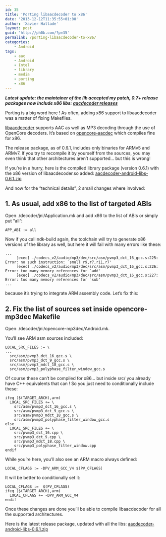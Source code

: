 ```yaml
---
id: 35
title: 'Porting libaacdecoder to x86'
date: '2013-12-12T11:35:55+01:00'
author: 'Xavier Hallade'
layout: post
guid: 'http://ph0b.com/?p=35'
permalink: /porting-libaacdecoder-to-x86/
categories:
    - Android
tags:
    - aac
    - Android
    - Intel
    - library
    - media
    - porting
    - x86
---
```


***Latest update: the maintainer of the lib accepted my patch, 0.7+ release packages now include x86 libs: [aacdecoder releases](https://code.google.com/p/aacdecoder-android/downloads/list "aacdecoder downloads")***

Porting is a big word here ! As often, adding x86 support to libaacdecoder was a matter of fixing Makefiles.

[libaacdecoder](https://code.google.com/p/aacdecoder-android/ "libaacdecoder") supports AAC as well as MP3 decoding through the use of OpenCore decoders. It’s based on [opencore-aacdec](https://code.google.com/p/opencore-aacdec/) which compiles fine for x86.

The release package, as of 0.6.1, includes only binaries for ARMv5 and ARMv7. If you try to recompile it by yourself from the sources, you may even think that other architectures aren’t supported… but this is wrong!

If you’re in a hurry, here is the compiled library package (version 0.6.1) with the x86 version of libaacdecoder.so added: [aacdecoder-android-libs-0.6.1.zip](/wp-content/uploads/2013/12/aacdecoder-android-libs-0.6.1.zip)

And now for the “technical details”, 2 small changes where involved:

## 1. As usual, add x86 to the list of targeted ABIs

Open ./decoder/jni/Application.mk and add x86 to the list of ABIs or simply put “all”:

```make
APP_ABI := all
```

Now if you call ndk-build again, the toolchain will try to generate x86 versions of the library as well, but here it will fail with many errors like these:

```text
...
     [exec] ./codecs_v2/audio/mp3/dec/src/asm/pvmp3_dct_16_gcc.s:225: Error: no such instruction: `smull r9,r7,r11,r7'
     [exec] ./codecs_v2/audio/mp3/dec/src/asm/pvmp3_dct_16_gcc.s:226: Error: too many memory references for `add'
     [exec] ./codecs_v2/audio/mp3/dec/src/asm/pvmp3_dct_16_gcc.s:227: Error: too many memory references for `sub'
...
```

because it’s trying to integrate ARM assembly code. Let’s fix this:

## 2. Fix the list of sources set inside opencore-mp3dec Makefile

Open ./decoder/jni/opencore-mp3dec/Android.mk.

You’ll see ARM asm sources included:

```make
LOCAL_SRC_FILES := \
...
  src/asm/pvmp3_dct_16_gcc.s \
  src/asm/pvmp3_dct_9_gcc.s \
  src/asm/pvmp3_mdct_18_gcc.s \
  src/asm/pvmp3_polyphase_filter_window_gcc.s
```

Of course these can’t be compiled for x86… but inside src/ you already have C++ equivalents that can ! So you just need to conditionally include these:

```make
ifeq ($(TARGET_ARCH),arm)
  LOCAL_SRC_FILES += \
    src/asm/pvmp3_dct_16_gcc.s \
    src/asm/pvmp3_dct_9_gcc.s \
    src/asm/pvmp3_mdct_18_gcc.s \
    src/asm/pvmp3_polyphase_filter_window_gcc.s
else
  LOCAL_SRC_FILES += \
    src/pvmp3_dct_16.cpp \
    src/pvmp3_dct_9.cpp \
    src/pvmp3_mdct_18.cpp \
    src/pvmp3_polyphase_filter_window.cpp
endif
```

While you’re here, you’ll also see an ARM macro always defined:

```make
LOCAL_CFLAGS := -DPV_ARM_GCC_V4 $(PV_CFLAGS)
```

It will be better to conditionally set it:

```make
LOCAL_CFLAGS :=  $(PV_CFLAGS)
ifeq ($(TARGET_ARCH),arm)
  LOCAL_CFLAGS += -DPV_ARM_GCC_V4 
endif
```

Once these changes are done you’ll be able to compile libaacdecoder for all the supported architectures.

Here is the latest release package, updated with all the libs: [aacdecoder-android-libs-0.6.1.zip](/wp-content/uploads/2013/12/aacdecoder-android-libs-0.6.1.zip)
